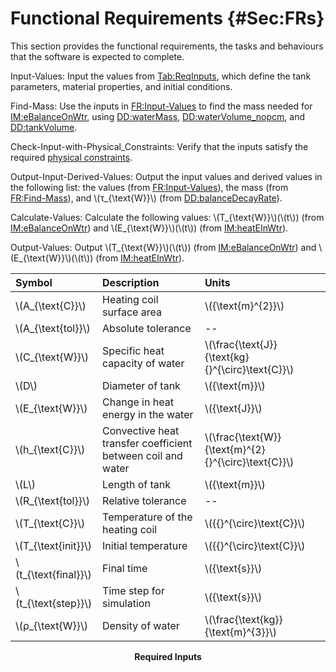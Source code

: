 # Functional Requirements {#Sec:FRs}

This section provides the functional requirements, the tasks and behaviours that the software is expected to complete.

<div id="inputValues"></div>

Input-Values: Input the values from [Tab:ReqInputs](./SecFRs.md#Table:ReqInputs), which define the tank parameters, material properties, and initial conditions.

<div id="findMass"></div>

Find-Mass: Use the inputs in [FR:Input-Values](./SecFRs.md#inputValues) to find the mass needed for [IM:eBalanceOnWtr](./SecIMs.md#IM:eBalanceOnWtr), using [DD:waterMass](./SecDDs.md#DD:waterMass), [DD:waterVolume_nopcm](./SecDDs.md#DD:waterVolume.nopcm), and [DD:tankVolume](./SecDDs.md#DD:tankVolume).

<div id="checkWithPhysConsts"></div>

Check-Input-with-Physical_Constraints: Verify that the inputs satisfy the required [physical constraints](./SecDataConstraints.md#Sec:DataConstraints).

<div id="outputInputDerivVals"></div>

Output-Input-Derived-Values: Output the input values and derived values in the following list: the values (from [FR:Input-Values](./SecFRs.md#inputValues)), the mass (from [FR:Find-Mass](./SecFRs.md#findMass)), and \\(τ\_{\text{W}}\\) (from [DD:balanceDecayRate](./SecDDs.md#DD:balanceDecayRate)).

<div id="calcValues"></div>

Calculate-Values: Calculate the following values: \\(T\_{\text{W}}\\)(\\(t\\)) (from [IM:eBalanceOnWtr](./SecIMs.md#IM:eBalanceOnWtr)) and \\(E\_{\text{W}}\\)(\\(t\\)) (from [IM:heatEInWtr](./SecIMs.md#IM:heatEInWtr)).

<div id="outputValues"></div>

Output-Values: Output \\(T\_{\text{W}}\\)(\\(t\\)) (from [IM:eBalanceOnWtr](./SecIMs.md#IM:eBalanceOnWtr)) and \\(E\_{\text{W}}\\)(\\(t\\)) (from [IM:heatEInWtr](./SecIMs.md#IM:heatEInWtr)).

<div id="Table:ReqInputs"></div>

|Symbol                 |Description                                                |Units                                                |
|:----------------------|:----------------------------------------------------------|:----------------------------------------------------|
|\\(A\_{\text{C}}\\)    |Heating coil surface area                                  |\\({\text{m}^{2}}\\)                                 |
|\\(A\_{\text{tol}}\\)  |Absolute tolerance                                         |--                                                   |
|\\(C\_{\text{W}}\\)    |Specific heat capacity of water                            |\\(\frac{\text{J}}{\text{kg}{}^{\circ}\text{C}}\\)   |
|\\(D\\)                |Diameter of tank                                           |\\({\text{m}}\\)                                     |
|\\(E\_{\text{W}}\\)    |Change in heat energy in the water                         |\\({\text{J}}\\)                                     |
|\\(h\_{\text{C}}\\)    |Convective heat transfer coefficient between coil and water|\\(\frac{\text{W}}{\text{m}^{2}{}^{\circ}\text{C}}\\)|
|\\(L\\)                |Length of tank                                             |\\({\text{m}}\\)                                     |
|\\(R\_{\text{tol}}\\)  |Relative tolerance                                         |--                                                   |
|\\(T\_{\text{C}}\\)    |Temperature of the heating coil                            |\\({{}^{\circ}\text{C}}\\)                           |
|\\(T\_{\text{init}}\\) |Initial temperature                                        |\\({{}^{\circ}\text{C}}\\)                           |
|\\(t\_{\text{final}}\\)|Final time                                                 |\\({\text{s}}\\)                                     |
|\\(t\_{\text{step}}\\) |Time step for simulation                                   |\\({\text{s}}\\)                                     |
|\\(ρ\_{\text{W}}\\)    |Density of water                                           |\\(\frac{\text{kg}}{\text{m}^{3}}\\)                 |

**<p align="center">Required Inputs</p>**
